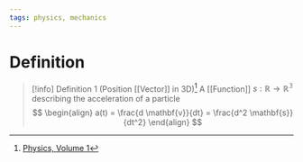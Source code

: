 ```yaml
---
tags: physics, mechanics
---
```


# Definition

> [!info] Definition 1 (Position [[Vector]] in 3D)[^1]
> A [[Function]] $s: \mathbb{R} \rightarrow \mathbb{R^3}$ describing the acceleration of a particle
> $$
> \begin{align}
> a(t) = \frac{d \mathbf{v}}{dt} = \frac{d^2 \mathbf{s}}{dt^2}
> \end{align}
> $$

[^1]: [Physics, Volume 1](zotero://open-pdf/library/items/5QBK4P96?page=33)